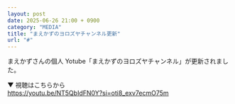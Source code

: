 ```yaml
---
layout: post
date: 2025-06-26 21:00 + 0900
category: "MEDIA"
title: "まえかずのヨロズヤチャンネル更新"
url: "#"
---
```


まえかずさんの個人 Yotube「まえかずのヨロズヤチャンネル」が更新されました。

▼ 視聴はこちらから<br>
<https://youtu.be/NT5QbIdFN0Y?si=oti8_exv7ecmO75m>
